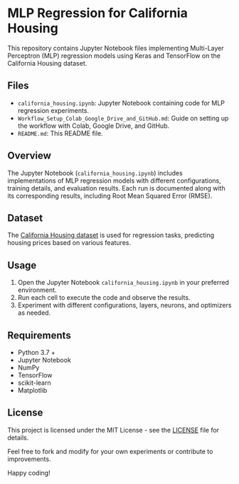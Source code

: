 # MLP Regression for California Housing

This repository contains Jupyter Notebook files implementing Multi-Layer Perceptron (MLP) regression models using Keras and TensorFlow on the California Housing dataset.

## Files

- `california_housing.ipynb`: Jupyter Notebook containing code for MLP regression experiments.
- `Workflow_Setup_Colab_Google_Drive_and_GitHub.md`: Guide on setting up the workflow with Colab, Google Drive, and GitHub.
- `README.md`: This README file.

## Overview

The Jupyter Notebook (`california_housing.ipynb`) includes implementations of MLP regression models with different configurations, training details, and evaluation results. Each run is documented along with its corresponding results, including Root Mean Squared Error (RMSE).

## Dataset

The [California Housing dataset](https://scikit-learn.org/stable/datasets/toy_dataset.html#california-housing-dataset) is used for regression tasks, predicting housing prices based on various features.

## Usage

1. Open the Jupyter Notebook `california_housing.ipynb` in your preferred environment.
2. Run each cell to execute the code and observe the results.
3. Experiment with different configurations, layers, neurons, and optimizers as needed.

## Requirements

- Python 3.7 +
- Jupyter Notebook
- NumPy
- TensorFlow
- scikit-learn
- Matplotlib

## License

This project is licensed under the MIT License - see the [LICENSE](LICENSE) file for details.

Feel free to fork and modify for your own experiments or contribute to improvements.

Happy coding!
